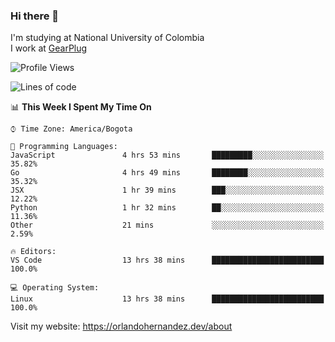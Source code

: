 ### Hi there 👋


<!--**AR4Z/AR4Z** is a ✨ _special_ ✨ repository because its `README.md` (this file) appears on your GitHub profile.

Here are some ideas to get you started:-->
I'm studying at National University of Colombia
<br>
I work at <a href="https://gearplug.io/en/">GearPlug</a>
<br>

<!--START_SECTION:waka-->
![Profile Views](http://img.shields.io/badge/Profile%20Views-0-blue)

![Lines of code](https://img.shields.io/badge/From%20Hello%20World%20I%27ve%20Written-18.5%20million%20lines%20of%20code-blue)

📊 **This Week I Spent My Time On** 

```text
⌚︎ Time Zone: America/Bogota

💬 Programming Languages: 
JavaScript               4 hrs 53 mins       █████████░░░░░░░░░░░░░░░░   35.82% 
Go                       4 hrs 49 mins       ████████░░░░░░░░░░░░░░░░░   35.32% 
JSX                      1 hr 39 mins        ███░░░░░░░░░░░░░░░░░░░░░░   12.22% 
Python                   1 hr 32 mins        ██░░░░░░░░░░░░░░░░░░░░░░░   11.36% 
Other                    21 mins             ░░░░░░░░░░░░░░░░░░░░░░░░░   2.59%

🔥 Editors: 
VS Code                  13 hrs 38 mins      █████████████████████████   100.0%

💻 Operating System: 
Linux                    13 hrs 38 mins      █████████████████████████   100.0%

```


<!--END_SECTION:waka-->


Visit my website: https://orlandohernandez.dev/about

